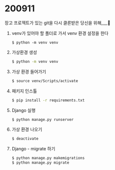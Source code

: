 # 200911

장고 프로젝트가 있는 git을 다시 클론받은 당신을 위해,,,,,🤬

1. venv가 있어야 할 폴더로 가서 venv 환경 설정을 한다

   ``` 
   $ python -m venv venv
   ```

2. 가상환경 생성

   ```bash
   $ python -m venv venv
   ```

3. 가상 환경 들어가기

   ```bash
   $ source venv/Scripts/activate
   ```

4. 패키지 인스톨

   ```bash
   $ pip install -r requirements.txt
   ```

5. Django 실행

   ```bash
   $ python manage.py runserver
   ```

6. 가상 환경 나오기

   ```bash
   $ deactivate
   ```

7. Django - migrate 하기

   ```bash
   $ python manage.py makemigrations
   $ python manage.py migrate
   ```



### 

